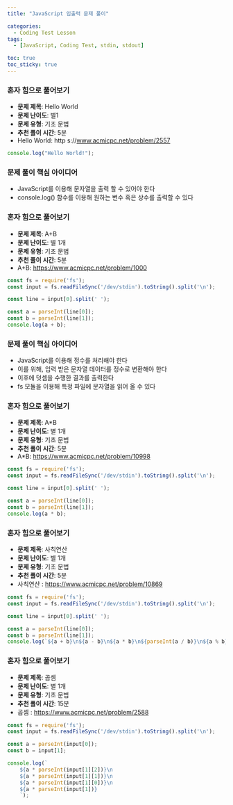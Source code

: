 ```yaml
---
title: "JavaScript 입출력 문제 풀이"

categories:
  - Coding Test Lesson
tags:
  - [JavaScript, Coding Test, stdin, stdout]

toc: true
toc_sticky: true
---
```


### 혼자 힘으로 풀어보기

- **문제 제목**: Hello World
- **문제 난이도**: 별1
- **문제 유형**: 기초 문법
- **추천 풀이 시간**: 5분
- Hello World: http
s://www.acmicpc.net/problem/2557

```javascript
console.log("Hello World!");
```



### 문제 풀이 핵심 아이디어

- JavaScript를 이용해 문자열을 출력 할 수 있어야 한다
- console.log() 함수를 이용해 원하는 변수 혹은 상수를 출력할 수 있다



### 혼자 힘으로 풀어보기

- **문제 제목**: A+B
- **문제 난이도**: 별 1개
- **문제 유형**: 기초 문법
- **추천 풀이 시간**: 5분
- A+B: https://www.acmicpc.net/problem/1000

```javascript
const fs = require('fs');
const input = fs.readFileSync('/dev/stdin').toString().split('\n');

const line = input[0].split(' ');

const a = parseInt(line[0]);
const b = parseInt(line[1]);
console.log(a + b);
```





### 문제 풀이 핵심 아이디어

- JavaScript를 이용해 정수를 처리해야 한다
- 이를 위해, 입력 받은 문자열 데이터를 정수로 변환해야 한다
- 이후에 덧셈을 수행한 결과를 출력한다
- fs 모듈을 이용해 특정 파일에 문자열을 읽어 올 수 있다



### 혼자 힘으로 풀어보기

- **문제 제목**: A*B
- **문제 난이도**: 별 1개
- **문제 유형**: 기초 문법
- **추천 풀이 시간**: 5분
- A*B: https://www.acmicpc.net/problem/10998

```javascript
const fs = require('fs');
const input = fs.readFileSync('/dev/stdin').toString().split('\n');

const line = input[0].split(' ');

const a = parseInt(line[0]);
const b = parseInt(line[1]);
console.log(a * b);
```



### 혼자 힘으로 풀어보기

- **문제 제목**: 사칙연산
- **문제 난이도**: 별 1개
- **문제 유형**: 기초 문법
- **추천 풀이 시간**: 5분
- 사칙연산 : https://www.acmicpc.net/problem/10869

```javascript
const fs = require('fs');
const input = fs.readFileSync('/dev/stdin').toString().split('\n');

const line = input[0].split(' ');

const a = parseInt(line[0]);
const b = parseInt(line[1]);
console.log(`${a + b}\n${a - b}\n${a * b}\n${parseInt(a / b)}\n${a % b}`);
```



### 혼자 힘으로 풀어보기

- **문제 제목**: 곱셈
- **문제 난이도**: 별 1개
- **문제 유형**: 기초 문법
- **추천 풀이 시간**: 15분
- 곱셈 : https://www.acmicpc.net/problem/2588

```javascript
const fs = require('fs');
const input = fs.readFileSync('/dev/stdin').toString().split('\n');

const a = parseInt(input[0]);
const b = input[1];

console.log(`
	${a * parseInt(input[1][2])}\n
	${a * parseInt(input[1][1])}\n
	${a * parseInt(input[1][0])}\n
	${a * parseInt(input[1])}
	`);
```

